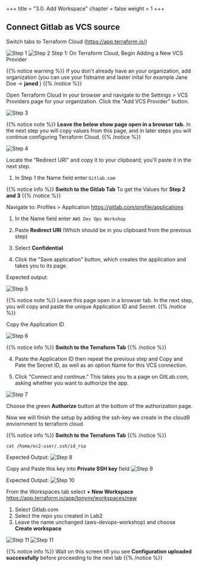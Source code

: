 +++
title = "3.0. Add Workspace"
chapter = false
weight = 1
+++

## Connect Gitlab as VCS source

Switch tabs to Terraform Cloud (https://app.terraform.io/)

![Step 1](/images/lab3/create_workspace.png)
![Step 2](/images/lab3/change_vcs.png)
Step 1: On Terraform Cloud, Begin Adding a New VCS Provider

{{% notice warning %}}
If you don't already have an your organization, add organization (you can use your fistname and laster inital for example Jane Doe -> __janed__ )
{{% /notice %}}


Open Terraform Cloud in your browser and navigate to the Settings > VCS Providers page for your organization. Click the "Add VCS Provider" button.

![Step 3](/images/lab3/choose_gitlab.png)

{{% notice note %}}
__Leave the below show page open in a browser tab.__ In the next step you will copy values from this page, and in later steps you will continue configuring Terraform Cloud.
{{% /notice %}}

![Step 4](/images/lab3/add_vcs_provider.png)

Locate the "Redirect URI" and copy it to your clipboard; you'll paste it in the next step.

1. In Step 1 the Name field enter `Gitlab.com`

{{% notice info %}}
__Switch to the Gitlab Tab__ To get the Values for __Step 2 and 3__
{{% /notice %}}

Navigate to: Profiles > Application  https://gitlab.com/profile/applications

1. In the Name field enter `AWS Dev Ops Workshop`

2. Paste __Redirect URI__ (Which should be in you clipboard from the previous step)

3. Select __Confidential__

4. Click the "Save application" button, which creates the application and takes you to its page.

Expected output:

![Step 5](/images/lab3/gitlab_applicationid_and_secret.png)

{{% notice note %}}
Leave this page open in a browser tab. In the next step, you will copy and paste the unique Application ID and Secret. 
{{% /notice %}}

Copy the Application ID

![Step 6](/images/lab3/connect_and_continue.png)


{{% notice info %}}
__Switch to the Terraform Tab__ 
{{% /notice %}}

4. Paste the Application ID then repeat the previous step and Copy and Pate the Secret ID, as well as an option Name for this VCS connection.

5. Click "Connect and continue." This takes you to a page on GitLab.com, asking whether you want to authorize the app.

![Step 7](/images/lab3/chose_authorize.png)

Choose the green __Authorize__ button at the bottom of the authorization page.

Now we will finish the setup by adding the ssh-key we create in the cloud9 enviornment to terraform cloud

{{% notice info %}}
__Switch to the Terraform Tab__ 
{{% /notice %}}

```
cat /home/ec2-user/.ssh/id_rsa
```

Expected Output:
![Step 8](/images/lab3/cat_ssh_key.png)

Copy and Paste this key into __Private SSH key__ field
![Step 9](/images/lab3/tf_paste_ssh_key.png)

Expected Output:
![Step 10](/images/lab3/completed_adding_vcs_provider.png)

From the Workspaces tab select __+ New Workspace__  https://app.terraform.io/app/tonynv/workspaces/new

1. Select Gitlab.com
2. Select the repo you created in Lab2 
3. Leave the name unchanged (aws-devops-workshop) and choose __Create workspace__

![Step 11](/images/lab3/select_gitlab_repo.png)
![Step 11](/images/lab3/select_create_workspace.png)


{{% notice info %}}
Wait on this screen till you see __Configuration uploaded successfully__ before proceeding to the next lab
{{% /notice %}}


